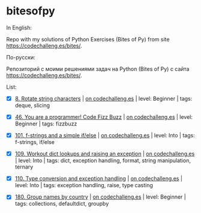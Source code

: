 # bitesofpy

In English:

Repo with my solutions of Python Exercises (Bites of Py) from site https://codechalleng.es/bites/.

По-русски:

Репозиторий с моими решениями задач на Python (Bites of Py) с сайта https://codechalleng.es/bites/.

List:

- [x] [8. Rotate string characters](/8) | [on codechalleng.es](https://codechalleng.es/bites/8) | level: Beginner | tags: deque, slicing

- [x] [46. You are a programmer! Code Fizz Buzz](/46) | [on codechalleng.es](https://codechalleng.es/bites/46) | level: Beginner | tags: fizzbuzz

- [x] [101. f-strings and a simple if/else](/101) | [on codechalleng.es](https://codechalleng.es/bites/101) | level: Into | tags: f-strings, if/else

- [x] [109. Workout dict lookups and raising an exception](/109) | [on codechalleng.es](https://codechalleng.es/bites/109) | level: Into | tags: dict, exception handling, format, string manipulation, ternary

- [x] [110. Type conversion and exception handling](/110) | [on codechalleng.es](https://codechalleng.es/bites/110) | level: Into | tags: exception handling, raise, type casting

- [x] [180. Group names by country](/180) | [on codechalleng.es](https://codechalleng.es/bites/180) | level: Beginner | tags: collections, defaultdict, groupby

